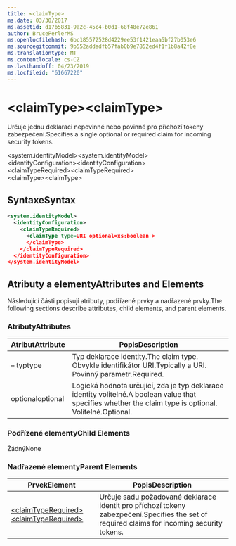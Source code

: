 ```yaml
---
title: <claimType>
ms.date: 03/30/2017
ms.assetid: d17b5831-9a2c-45c4-b0d1-68f48e72e861
author: BrucePerlerMS
ms.openlocfilehash: 6bc185572528d4229ee53f1421eaa5bf27b053e6
ms.sourcegitcommit: 9b552addadfb57fab0b9e7852ed4f1f1b8a42f8e
ms.translationtype: MT
ms.contentlocale: cs-CZ
ms.lasthandoff: 04/23/2019
ms.locfileid: "61667220"
---
```

# <a name="claimtype"></a><span data-ttu-id="6fd0d-101">\<claimType></span><span class="sxs-lookup"><span data-stu-id="6fd0d-101">\<claimType></span></span>
<span data-ttu-id="6fd0d-102">Určuje jednu deklaraci nepovinné nebo povinné pro příchozí tokeny zabezpečení.</span><span class="sxs-lookup"><span data-stu-id="6fd0d-102">Specifies a single optional or required claim for incoming security tokens.</span></span>  
  
 <span data-ttu-id="6fd0d-103">\<system.identityModel></span><span class="sxs-lookup"><span data-stu-id="6fd0d-103">\<system.identityModel></span></span>  
<span data-ttu-id="6fd0d-104">\<identityConfiguration></span><span class="sxs-lookup"><span data-stu-id="6fd0d-104">\<identityConfiguration></span></span>  
<span data-ttu-id="6fd0d-105">\<claimTypeRequired></span><span class="sxs-lookup"><span data-stu-id="6fd0d-105">\<claimTypeRequired></span></span>  
<span data-ttu-id="6fd0d-106">\<claimType></span><span class="sxs-lookup"><span data-stu-id="6fd0d-106">\<claimType></span></span>  
  
## <a name="syntax"></a><span data-ttu-id="6fd0d-107">Syntaxe</span><span class="sxs-lookup"><span data-stu-id="6fd0d-107">Syntax</span></span>  
  
```xml  
<system.identityModel>  
  <identityConfiguration>  
    <claimTypeRequired>  
      <claimType type=URI optional=xs:boolean >  
      </claimType>  
    </claimTypeRequired>  
  </identityConfiguration>  
</system.identityModel>  
```  
  
## <a name="attributes-and-elements"></a><span data-ttu-id="6fd0d-108">Atributy a elementy</span><span class="sxs-lookup"><span data-stu-id="6fd0d-108">Attributes and Elements</span></span>  
 <span data-ttu-id="6fd0d-109">Následující části popisují atributy, podřízené prvky a nadřazené prvky.</span><span class="sxs-lookup"><span data-stu-id="6fd0d-109">The following sections describe attributes, child elements, and parent elements.</span></span>  
  
### <a name="attributes"></a><span data-ttu-id="6fd0d-110">Atributy</span><span class="sxs-lookup"><span data-stu-id="6fd0d-110">Attributes</span></span>  
  
|<span data-ttu-id="6fd0d-111">Atribut</span><span class="sxs-lookup"><span data-stu-id="6fd0d-111">Attribute</span></span>|<span data-ttu-id="6fd0d-112">Popis</span><span class="sxs-lookup"><span data-stu-id="6fd0d-112">Description</span></span>|  
|---------------|-----------------|  
|<span data-ttu-id="6fd0d-113"> – typ</span><span class="sxs-lookup"><span data-stu-id="6fd0d-113">type</span></span>|<span data-ttu-id="6fd0d-114">Typ deklarace identity.</span><span class="sxs-lookup"><span data-stu-id="6fd0d-114">The claim type.</span></span> <span data-ttu-id="6fd0d-115">Obvykle identifikátor URI.</span><span class="sxs-lookup"><span data-stu-id="6fd0d-115">Typically a URI.</span></span> <span data-ttu-id="6fd0d-116">Povinný parametr.</span><span class="sxs-lookup"><span data-stu-id="6fd0d-116">Required.</span></span>|  
|<span data-ttu-id="6fd0d-117">optional</span><span class="sxs-lookup"><span data-stu-id="6fd0d-117">optional</span></span>|<span data-ttu-id="6fd0d-118">Logická hodnota určující, zda je typ deklarace identity volitelné.</span><span class="sxs-lookup"><span data-stu-id="6fd0d-118">A boolean value that specifies whether the claim type is optional.</span></span> <span data-ttu-id="6fd0d-119">Volitelné.</span><span class="sxs-lookup"><span data-stu-id="6fd0d-119">Optional.</span></span>|  
  
### <a name="child-elements"></a><span data-ttu-id="6fd0d-120">Podřízené elementy</span><span class="sxs-lookup"><span data-stu-id="6fd0d-120">Child Elements</span></span>  
 <span data-ttu-id="6fd0d-121">Žádný</span><span class="sxs-lookup"><span data-stu-id="6fd0d-121">None</span></span>  
  
### <a name="parent-elements"></a><span data-ttu-id="6fd0d-122">Nadřazené elementy</span><span class="sxs-lookup"><span data-stu-id="6fd0d-122">Parent Elements</span></span>  
  
|<span data-ttu-id="6fd0d-123">Prvek</span><span class="sxs-lookup"><span data-stu-id="6fd0d-123">Element</span></span>|<span data-ttu-id="6fd0d-124">Popis</span><span class="sxs-lookup"><span data-stu-id="6fd0d-124">Description</span></span>|  
|-------------|-----------------|  
|[<span data-ttu-id="6fd0d-125">\<claimTypeRequired></span><span class="sxs-lookup"><span data-stu-id="6fd0d-125">\<claimTypeRequired></span></span>](../../../../../docs/framework/configure-apps/file-schema/windows-identity-foundation/claimtyperequired.md)|<span data-ttu-id="6fd0d-126">Určuje sadu požadované deklarace identit pro příchozí tokeny zabezpečení.</span><span class="sxs-lookup"><span data-stu-id="6fd0d-126">Specifies the set of required claims for incoming security tokens.</span></span>|
